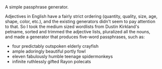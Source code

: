 A simple passphrase generator.

Adjectives in English have a fairly strict ordering (quantity,
quality, size, age, shape, color, etc.), and the existing
generators didn't seem to pay attention to that. So I took the
medium sized wordlists from Dustin Kirkland's petname, sorted and
trimmed the adjective lists, pluralized all the nouns, and made a
generator that produces five-word passphrases, such as:

* four predictably outspoken elderly crayfish
* ample adoringly beautiful portly fowl
* eleven fabulously humble teenage spidermonkeys
* infinite ruthlessly gifted Rayon polecats
